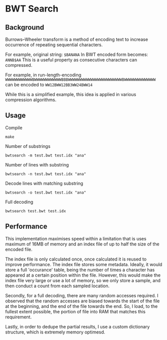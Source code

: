 # BWT Search
## Background
Burrows–Wheeler transform is a method of encoding text to increase occurrence of repeating sequential characters.

For example, original string:
`$BANANA`
In BWT encoded form becomes:
`ANNB$AA`
This is a useful property as consecutive characters can compressed.

For example, in run-length-encoding
`WWWWWWWWWWWWBWWWWWWWWWWWWBBBWWWWWWWWWWWWWWWWWWWWWWWWBWWWWWWWWWWWWWW`
can be encoded to 
`WW12BWW12BB3WW24BWW14`

While this is a simplified example, this idea is applied in various compression algorithms.


## Usage
Compile
```
make
```
Number of substrings 
```
bwtsearch -m test.bwt test.idx "ana"
```
Number of lines with substring
```
bwtsearch -n test.bwt test.idx "ana"
```
Decode lines with matching substring
```
bwtsearch -o test.bwt test.idx "ana"
```
Full decoding
```
bwtsearch test.bwt test.idx
```

## Performance
This implementation maximises speed within a limitation that is uses maximum of 16MB of memory and an index file of up to half the size of the encoded file.

The index file is only calculated once, once calculated it is reused to improve performance. The index file stores some metadata. Ideally, it would store a full 'occurance' table, being the number of times a character has appeared at a certain position within the file. However, this would make the index file very large or use a lot of memory, so we only store a sample, and then conduct a count from each sampled location. 

Secondly, for a full decoding, there are many random accesses required. I observed that the random accesses are biased towards the start of the file at the beginning, and the end of the file towards the end. So, I load, to the fullest extent possible, the portion of file into RAM that matches this requirement.

Lastly, in order to dedupe the partial results, I use a custom dictionary structure, which is extremely memory optimesd. 
